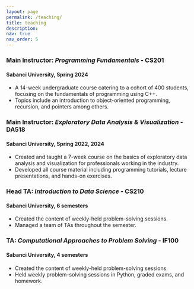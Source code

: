 ```yaml
---
layout: page
permalink: /teaching/
title: teaching
description: 
nav: true
nav_order: 5
---
```


### **Main Instructor**: *Programming Fundamentals* - CS201
#### Sabanci University, Spring 2024

- A 14-week undergraduate course catering to a cohort of 400 students, focusing on the fundamentals of programming using C++.
- Topics include an introduction to object-oriented programming, recursion, and pointers among others.

### **Main Instructor**: *Exploratory Data Analysis & Visualization* - DA518
#### Sabanci University, Spring 2022, 2024

- Created and taught a 7-week course on the basics of exploratory data analysis and visualization for professionals working in the industry.
- Developed all course material including programming tutorials, lecture presentations, and hands-on exercises.


### **Head TA**: *Introduction to Data Science* - CS210
#### Sabanci University, 6 semesters

- Created the content of weekly-held problem-solving sessions.
- Managed a team of TAs throughout the semester.


### **TA**: *Computational Approaches to Problem Solving* - IF100
#### Sabanci University, 4 semesters

- Created the content of weekly-held problem-solving sessions.
- Held weekly problem-solving sessions in Python, graded exams, and homework.
